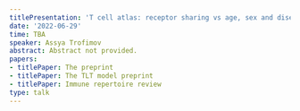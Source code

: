 ```yaml
---
titlePresentation: 'T cell atlas: receptor sharing vs age, sex and disease'
date: '2022-06-29'
time: TBA
speaker: Assya Trofimov
abstract: Abstract not provided.
papers:
- titlePaper: The preprint
- titlePaper: The TLT model preprint
- titlePaper: Immune repertoire review
type: talk
---
```

